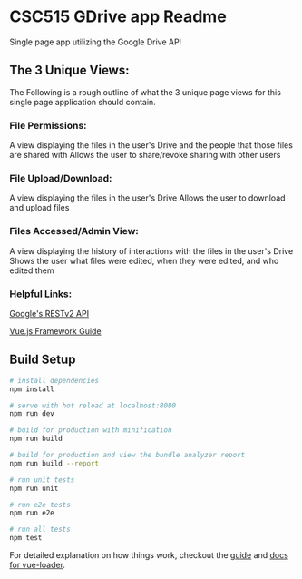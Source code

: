 # CSC515 GDrive app Readme
Single page app utilizing the Google Drive API

## The 3 Unique Views:
The Following is a rough outline of what the 3 unique page views for this single page application should contain.

### File Permissions:
A view displaying the files in the user's Drive and the people that those files are shared with
  Allows the user to share/revoke sharing with other users

### File Upload/Download:
A view displaying the files in the user's Drive
  Allows the user to download and upload files

### Files Accessed/Admin View:
A view displaying the history of interactions with the files in the user's Drive
  Shows the user what files were edited, when they were edited, and who edited them

### Helpful Links:
[Google's RESTv2 API](https://developers.google.com/drive/v2/reference/)

[Vue.js Framework Guide](https://vuejs.org/v2/guide/)


## Build Setup

``` bash
# install dependencies
npm install

# serve with hot reload at localhost:8080
npm run dev

# build for production with minification
npm run build

# build for production and view the bundle analyzer report
npm run build --report

# run unit tests
npm run unit

# run e2e tests
npm run e2e

# run all tests
npm test
```

For detailed explanation on how things work, checkout the [guide](http://vuejs-templates.github.io/webpack/) and [docs for vue-loader](http://vuejs.github.io/vue-loader).
